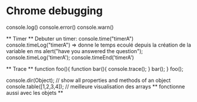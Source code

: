 # Chrome debugging

console.log()
console.error()
console.warn()

** Timer **
Debuter un timer:
    console.time("timerA")
    console.timeLog("timerA") => donne le temps ecoulé depuis la création de la variable en ms
    alert("have you answered the question"); console.timeLog('timerA');
    console.timeEnd('timerA')


** Trace **
function foo(){
    function bar(){
        console.trace();
    }
    bar();
}
foo();


console.dir(Object); // show all properties and methods of an object
console.table([1,2,3,4]); // meilleure visualisation des arrays ** fonctionne aussi avec les objets **
